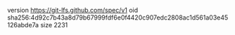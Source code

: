 version https://git-lfs.github.com/spec/v1
oid sha256:4d92c7b43a8d79b67999fdf6e0f4420c907edc2808ac1d561a03e45126abde7a
size 2231
